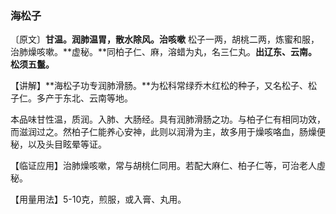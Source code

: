 ### 海松子

〔原文〕**甘温。润肺温胃，散水除风。治咳嗽** 松子一两，胡桃二两，炼蜜和服，治肺燥咳嗽。**虚秘。**同柏子仁、麻，溶蜡为丸，名三仁丸。**出辽东、云南。松须五鬣。**

【讲解】**海松子功专润肺滑肠。**为松科常绿乔木红松的种子，又名松子、松子仁。多产于东北、云南等地。

本品味甘性温，质润。入肺、大肠经。具有润肺滑肠之功。与柏子仁有相同功效，而滋润过之。然柏子仁能养心安神，此则以润滑为主，故多用于燥咳咯血，肠燥便秘，以及头目眩晕等证。

【临证应用】治肺燥咳嗽，常与胡桃仁同用。若配大麻仁、柏子仁等，可治老人虛秘。

【用量用法】5-10克，煎服，或入膏、丸用。
